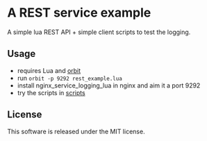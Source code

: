 # A REST service example

A simple lua REST API + simple client scripts to test the logging.

## Usage
- requires Lua and [orbit](http://keplerproject.github.io/orbit/)
- run `orbit -p 9292 rest_example.lua`
- install nginx_service_logging_lua in nginx and aim it a port 9292
- try the scripts in [scripts](scripts)

## License

This software is released under the MIT license.
